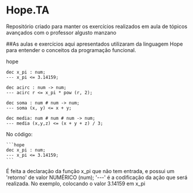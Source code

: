 # Hope.TA
Repositório criado para manter os exercícios realizados em aula de tópicos avançados com o professor algusto manzano

##As aulas e exercícios aqui apresentados utilizaram da linguagem Hope para entender o conceitos da programação funcional.

hope
```
dec x_pi : num;
--- x_pi <= 3.14159;

dec acirc : num -> num;
--- acirc r <= x_pi * pow (r, 2);

dec soma : num # num -> num;
--- soma (x, y) <= x + y;

dec media: num # num # num -> num;
--- media (x,y,z) <= (x + y + z) / 3;
```

No código:

    ```hope
    dec x_pi : num;
    --- x_pi <= 3.14159;
    ```
É feita a declaração da função x_pi que não tem entrada, e possui um 'retorno' de valor NUMÉRICO (num);
'---' é a codificação da ação que será realizada. No exemplo, colocando o valor 3.14159 em x_pi
